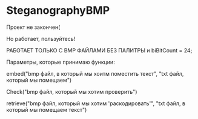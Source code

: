 # SteganographyBMP
Проект не закончен(

Но работает, пользуйтесь!

РАБОТАЕТ ТОЛЬКО С BMP ФАЙЛАМИ БЕЗ ПАЛИТРЫ и biBitCount = 24;

Параметры, которые принимаю функции:

embed("bmp файл, в который мы хоитм поместить текст", "txt файл, который мы помещаем")

Check("bmp файл, который мы хотим проверить")

retrieve("bmp файл, который мы хотим 'раскодировать'", "txt файл, в который мы помещаем текст")
